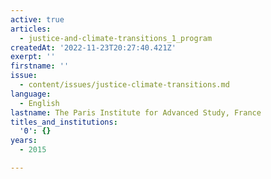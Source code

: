 ```yaml
---
active: true
articles:
  - justice-and-climate-transitions_1_program
createdAt: '2022-11-23T20:27:40.421Z'
exerpt: ''
firstname: ''
issue:
  - content/issues/justice-climate-transitions.md
language:
  - English
lastname: The Paris Institute for Advanced Study, France
titles_and_institutions:
  '0': {}
years:
  - 2015

---
```

